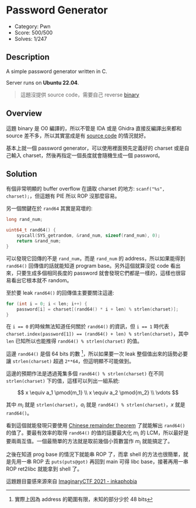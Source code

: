 # Password Generator

* Category: Pwn
* Score: 500/500
* Solves: 1/247

## Description

A simple password generator written in C.

Server runs on **Ubuntu 22.04**.

> 這題沒提供 source code，需要自己 reverse [binary](src/chall)

## Overview

這題 binary 是 O0 編譯的，所以不管是 IDA 或是 Ghidra 直接反編譯出來都和 source 差不多，所以其實當成是有 [source code](src/chall.c) 的情況就好。

基本上就一個 password generator，可以使用裡面預先定義好的 charset 或是自己輸入 charset，然後再指定一個長度就會隨機生成一個 password。

## Solution

有個非常明顯的 buffer overflow 在讀取 charset 的地方: `scanf("%s", charset);`，但這題有 PIE 所以 ROP 沒那麼容易。

另一個關鍵在於 `rand64` 其實是寫壞的:

```c
long rand_num;

uint64_t rand64() {
	syscall(SYS_getrandom, &rand_num, sizeof(rand_num), 0);
	return &rand_num;
}
```

可以發現它回傳的不是 `rand_num`，而是 `rand_num` 的 address，所以如果能得到 `rand64()` 回傳值的話就能知道 program base。另外這個就算沒從 code 看出來，只要生成多個相同長度的 password 就會發現它們都是一樣的，這樣也很容易看出它根本就不 random。

至於要 leak `rand64()` 的回傳值主要要關注這邊:

```c
for (int i = 0; i < len; i++) {
    password[i] = charset[(rand64() * i + len) % strlen(charset)];
}
```

在 `i == 0` 的時候無法知道任何關於 `rand64()` 的資訊，但 `i == 1` 時代表 `charset.index(password[1]) == (rand64() + len) % strlen(charset)`，其中 `len` 已知所以也能推得 `rand64() % strlen(charset)` 的值。

這邊 `rand64()` 是個 64 bits 的數 [^1]，所以如果要一次 leak 整個值出來的話勢必要讓 `strlen(charset)` 超過 `2**64`，但這明顯不可能做到。

這邊的預期作法是透過蒐集多個 `rand64() % strlen(charset)` 在不同 `strlen(charset)` 下的值，這樣可以列出一組系統:

$$
x \equiv a_1 \pmod{m_1} \\
x \equiv a_2 \pmod{m_2} \\
\vdots
$$

其中 $m_i$ 就是 `strlen(charset)`，$a_i$ 就是 `rand64() % strlen(charset)`，$x$ 就是 `rand64()`。

看到這個就能發現只要使用 [Chinese remainder theorem](https://en.wikipedia.org/wiki/Chinese_remainder_theorem) 了就能解出 `rand64()` 的值了。要最有效率的取得 `rand64()` 的值的話要最大化 $m_i$ 的 LCM，所以最好是要兩兩互值。一個最簡單的方法就是取前幾個小質數當作 $m_i$ 就能搞定了。

之後在知道 prog base 的情況下就能串 ROP 了，而拿 shell 的方法也很簡單，就是先用一串 ROP 去 `puts(puts@got)` 再回到 main 可得 libc base，接著再用一串 ROP ret2libc 就能拿到 shell 了。

這題題目靈感來源來自 [ImaginaryCTF 2021 - inkaphobia](https://blog.maple3142.net/2021/07/28/imaginaryctf-2021-writeups/#inkaphobia)

[^1]: 實際上因為 address 的範圍有限，未知的部分少於 48 bits
